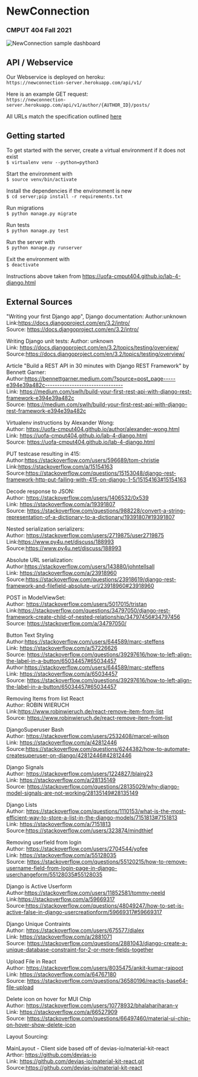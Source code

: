 # NewConnection

### CMPUT 404 Fall 2021

![NewConnection sample dashboard](https://i.imgur.com/pCs8bKc.png)

## API / Webservice

Our Webservice is deployed on heroku:<br>
`https://newconnection-server.herokuapp.com/api/v1/`

Here is an example GET request:<br>
`https://newconnection-server.herokuapp.com/api/v1/author/{AUTHOR_ID}/posts/`

All URLs match the specification outlined [here](https://github.com/abramhindle/CMPUT404-project-socialdistribution/blob/master/project.org)<br>

## Getting started

To get started with the server, create a virtual environment if it does not exist<br>
`$ virtualenv venv --python=python3`

Start the environment with<br>
`$ source venv/bin/activate`

Install the dependencies if the environment is new<br>
`$ cd server;pip install -r requirements.txt`

Run migrations<br>
`$ python manage.py migrate`

Run tests<br>
`$ python manage.py test`

Run the server with<br>
`$ python manage.py runserver`

Exit the environment with<br>
`$ deactivate`

Instructions above taken from https://uofa-cmput404.github.io/lab-4-django.html

## External Sources

"Writing your first Django app", Django documentation:
Author:unknown<br>
Link:https://docs.djangoproject.com/en/3.2/intro/<br>
Source: https://docs.djangoproject.com/en/3.2/intro/<br>

Writing Django unit tests:
Author: unknown<br>
Link: https://docs.djangoproject.com/en/3.2/topics/testing/overview/<br>
Source:https://docs.djangoproject.com/en/3.2/topics/testing/overview/<br>

Article "Build a REST API in 30 minutes with Django REST Framework" by Bennett Garner:<br>
Author:https://bennettgarner.medium.com/?source=post_page-----e394e39a482c--------------------------------<br>
Link: https://medium.com/swlh/build-your-first-rest-api-with-django-rest-framework-e394e39a482c<br>
Source: https://medium.com/swlh/build-your-first-rest-api-with-django-rest-framework-e394e39a482c<br>

Virtualenv instructions by Alexander Wong:<br>
Author: https://uofa-cmput404.github.io/author/alexander-wong.html<br>
Link: https://uofa-cmput404.github.io/lab-4-django.html<br>
Source: https://uofa-cmput404.github.io/lab-4-django.html<br>

PUT testcase resulting in 415:<br>
Author:https://stackoverflow.com/users/596689/tom-christie<br>
Link:https://stackoverflow.com/a/15154163<br>
Source:https://stackoverflow.com/questions/15153048/django-rest-framework-http-put-failing-with-415-on-django-1-5/15154163#15154163<br>

Decode response to JSON:<br>
Author: https://stackoverflow.com/users/1406532/0x539<br>
Link: https://stackoverflow.com/a/19391807<br>
Source: https://stackoverflow.com/questions/988228/convert-a-string-representation-of-a-dictionary-to-a-dictionary/19391807#19391807<br>

Nested serialization serializers:<br>
Author: https://stackoverflow.com/users/2719875/user2719875<br>
Link:https://www.py4u.net/discuss/188993<br>
Source:https://www.py4u.net/discuss/188993<br>

Absolute URL serialization:<br>
Author:https://stackoverflow.com/users/143880/johntellsall<br>
Link: https://stackoverflow.com/a/23918960<br>
Source:https://stackoverflow.com/questions/23918619/django-rest-framework-and-filefield-absolute-url/23918960#23918960<br>

POST in ModelViewSet:<br>
Author: https://stackoverflow.com/users/5017015/tristan<br>
Link:https://stackoverflow.com/questions/34797050/django-rest-framework-create-child-of-nested-relationship/34797456#34797456<br>
Source: https://stackoverflow.com/a/34797050/<br>

Button Text Styling<br>
Author:https://stackoverflow.com/users/644589/marc-steffens<br>
Link: https://stackoverflow.com/a/57226626 <br>
Source: https://stackoverflow.com/questions/39297616/how-to-left-align-the-label-in-a-button/65034457#65034457<br>
Author:https://stackoverflow.com/users/644589/marc-steffens<br>
Link: https://stackoverflow.com/a/65034457<br>
Source: https://stackoverflow.com/questions/39297616/how-to-left-align-the-label-in-a-button/65034457#65034457<br>

Removing Items from list React<br>
Author: ROBIN WIERUCH<br>
Link:https://www.robinwieruch.de/react-remove-item-from-list<br>
Source: https://www.robinwieruch.de/react-remove-item-from-list<br>

DjangoSuperuser Bash<br>
Author: https://stackoverflow.com/users/2532408/marcel-wilson<br>
Link: https://stackoverflow.com/a/42812446<br>
Source:https://stackoverflow.com/questions/6244382/how-to-automate-createsuperuser-on-django/42812446#42812446<br>

Django Signals<br>
Author: https://stackoverflow.com/users/1224827/blairg23<br>
Link: https://stackoverflow.com/a/28135149<br>
Source: https://stackoverflow.com/questions/28135029/why-django-model-signals-are-not-working/28135149#28135149<br>

Django Lists<br>
Author: https://stackoverflow.com/questions/1110153/what-is-the-most-efficient-way-to-store-a-list-in-the-django-models/7151813#7151813<br>
Link: https://stackoverflow.com/a/7151813<br>
Source:https://stackoverflow.com/users/323874/mindthief<br>

Removing userfield from login<br>
Author: https://stackoverflow.com/users/2704544/yofee<br>
Link: https://stackoverflow.com/a/55128035<br>
Source: https://stackoverflow.com/questions/55120215/how-to-remove-username-field-from-login-page-in-django-userchangeform/55128035#55128035<br>

Django is Active Userform<br>
Author:https://stackoverflow.com/users/11852581/tommy-neeld<br>
Link:https://stackoverflow.com/a/59669317<br>
Source:https://stackoverflow.com/questions/48049247/how-to-set-is-active-false-in-django-usercreationform/59669317#59669317<br>

Django Unique Contraints<br>
Author: https://stackoverflow.com/users/675577/dialex<br>
Link: https://stackoverflow.com/a/2881071<br>
Source: https://stackoverflow.com/questions/2881043/django-create-a-unique-database-constraint-for-2-or-more-fields-together<br>

Upload File in React<br>
Author: https://stackoverflow.com/users/8035475/ankit-kumar-rajpoot<br>
Link: https://stackoverflow.com/a/64767180<br>
Source: https://stackoverflow.com/questions/36580196/reactjs-base64-file-upload<br>

Delete icon on hover for MUI Chip<br>
Author: https://stackoverflow.com/users/10778932/bhalahariharan-v<br>
Link: https://stackoverflow.com/a/66527909<br>
Source: https://stackoverflow.com/questions/66497460/material-ui-chip-on-hover-show-delete-icon<br>

Layout Sourcing:<br>

MainLayout - Client side based off of devias-io/material-kit-react<br>
Arthor: https://github.com/devias-io<br>
Link: https://github.com/devias-io/material-kit-react.git<br>
Source:https://github.com/devias-io/material-kit-react<br>

